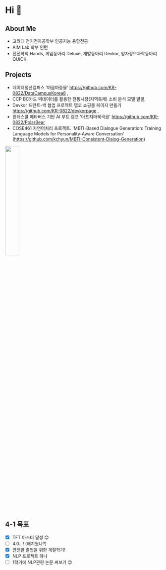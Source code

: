 # Hi 👋
## About Me
- 고려대 전기전자공학부 인공지능 융합전공
- AIM Lab 학부 인턴 
- 전전학회 Hands, 게임동아리 Deluxe, 개발동아리 Devkor, 양자정보과학동아리 QUICK


## Projects
- 데이터청년캠퍼스 '마음마중물'  https://github.com/KR-0822/DataCampusKorea8 , 
- CCP BC카드 빅데이터를 활용한 전통시장(지역축제) 소비 분석 모델 발굴,
- Devkor 프런트-백 협업 프로젝트 뎁코 쇼핑몰 페이지 만들기 https://github.com/KR-0822/devkorpage ,
- 윈터스쿨 메타버스 기반 AI 부트 캠프 '아프지마북극곰' https://github.com/KR-0822/PolarBear
- COSE461 자연어처리 프로젝트. 'MBTI-Based Dialogue Generation: Training Language Models for Personality-Aware Conversation' (https://github.com/kchyun/MBTI-Consistent-Dialog-Generation)
<img src ="https://github.com/kchyun/MBTI-Consistent-Dialog-Generation/assets/105578577/ca13b33f-f434-41be-b007-c8e3fa5685d3" width="30%" >

## 

## 4-1 목표
- [x] TFT 마스터 달성 😊
- [ ] 4.0...! (해치웠나?)
- [x] 안전한 졸업을 위한 계절학기!
- [x] NLP 프로젝트 하나
- [ ] 1학기에 NLP관련 논문 써보기
😊
